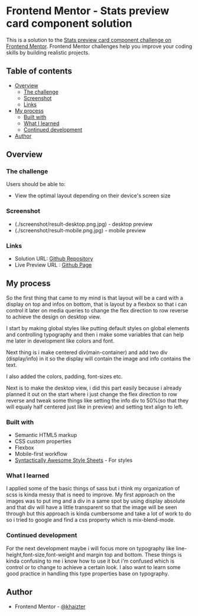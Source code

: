 # Frontend Mentor - Stats preview card component solution

This is a solution to the [Stats preview card component challenge on Frontend Mentor](https://www.frontendmentor.io/challenges/stats-preview-card-component-8JqbgoU62). Frontend Mentor challenges help you improve your coding skills by building realistic projects.

## Table of contents

- [Overview](#overview)
  - [The challenge](#the-challenge)
  - [Screenshot](#screenshot)
  - [Links](#links)
- [My process](#my-process)
  - [Built with](#built-with)
  - [What I learned](#what-i-learned)
  - [Continued development](#continued-development)
- [Author](#author)

## Overview

### The challenge

Users should be able to:

- View the optimal layout depending on their device's screen size

### Screenshot

- (./screenshot/result-desktop.png.jpg) - desktop preview
- (./screenshot/result-mobile.png.jpg) - mobile preview

### Links

- Solution URL: [Github Repository](https://github.com/khaizter/stats-preview-card-component)
- Live Preview URL : [Github Page](https://khaizter.github.io/stats-preview-card-component/index.htm)

## My process

So the first thing that came to my mind is that layout will be a card with a display on top and infos on bottom, that is layout by a flexbox so that i can control it later on media queries to change the flex direction to row reverse to achieve the design on desktop view.

I start by making global styles like putting default styles on global elements and controlling typography and then i make some variables that can help me later in development like colors and font.

Next thing is i make centered div(main-container) and add two div (display/info) in it so the display will contain the image and info contains the text.

I also added the colors, padding, font-sizes etc.

Next is to make the desktop view, i did this part easily because i already planned it out on the start where i just change the flex direction to row reverse and tweak some things like setting the info div to 50%(so that they will equaly half centered just like in preview) and setting text align to left.

### Built with

- Semantic HTML5 markup
- CSS custom properties
- Flexbox
- Mobile-first workflow
- [Syntactically Awesome Style Sheets](https://sass-lang.com/) - For styles

### What I learned

I applied some of the basic things of sass but i think my organization of scss is kinda messy that is need to improve.
My first approach on the images was to put img and a div in a same spot by using display absolute and that div will have a little transparent so that the image will be seen through
but this approach is kinda cumbersome and take a lot of work to do so i tried to google and find a css property which is mix-blend-mode.

### Continued development

For the next development maybe i will focus more on typography like line-height,font-size,font-weight and margin top and bottom. These things is kinda confusing to me i know how to use it but i'm confused which is control or to change to achieve a certain look. I also want to learn some good practice in handling this type properties base on typography.

## Author

- Frontend Mentor - [@khaizter](https://www.frontendmentor.io/profile/khaizter)
